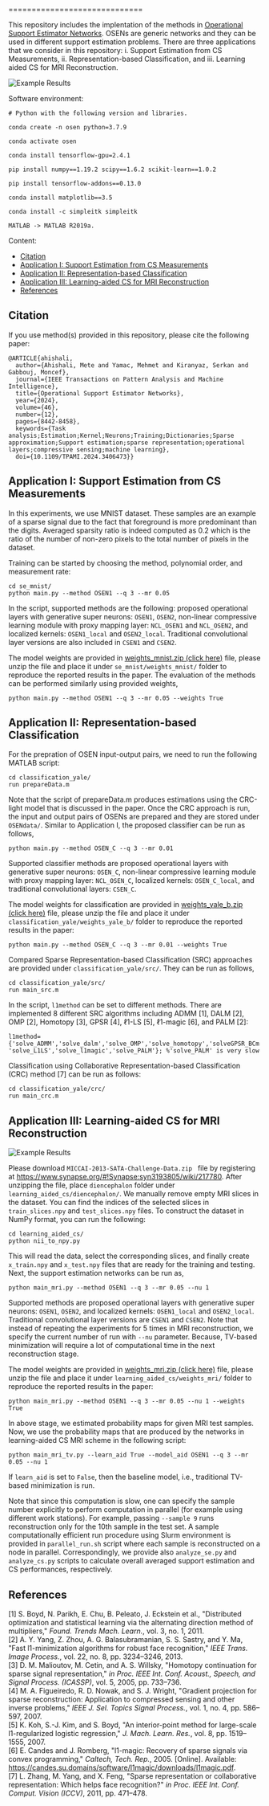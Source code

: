 =============================

This repository includes the implentation of the methods in [Operational Support Estimator Networks](https://ieeexplore.ieee.org/abstract/document/10542410). OSENs are generic networks and they can be used in different support estimation problems. There are three applications that we consider in this repository: i. Support Estimation from CS Measurements, ii. Representation-based Classification, and iii. Learning aided CS for MRI Reconstruction.

![Example Results](/images/osen_mnist.png)

Software environment:
```
# Python with the following version and libraries.

conda create -n osen python=3.7.9

conda activate osen

conda install tensorflow-gpu=2.4.1

pip install numpy==1.19.2 scipy==1.6.2 scikit-learn==1.0.2

pip install tensorflow-addons==0.13.0

conda install matplotlib==3.5

conda install -c simpleitk simpleitk
```
```
MATLAB -> MATLAB R2019a.
```

Content:
- [Citation](#citation)
- [Application I: Support Estimation from CS Measurements](#application-i-support-estimation-from-cs-measurements)
- [Application II: Representation-based Classification](#application-ii-representation-based-classification)
- [Application III: Learning-aided CS for MRI Reconstruction](#application-iii-learning-aided-cs-for-mri-reconstruction)
- [References](#references)

## Citation

If you use method(s) provided in this repository, please cite the following paper:

```
@ARTICLE{ahishali,
  author={Ahishali, Mete and Yamac, Mehmet and Kiranyaz, Serkan and Gabbouj, Moncef},
  journal={IEEE Transactions on Pattern Analysis and Machine Intelligence}, 
  title={Operational Support Estimator Networks}, 
  year={2024},
  volume={46},
  number={12},
  pages={8442-8458},
  keywords={Task analysis;Estimation;Kernel;Neurons;Training;Dictionaries;Sparse approximation;Support estimation;sparse representation;operational layers;compressive sensing;machine learning},
  doi={10.1109/TPAMI.2024.3406473}}

```

## Application I: Support Estimation from CS Measurements

In this experiments, we use MNIST dataset. These samples are an example of a sparse signal due to the fact that foreground is more predominant than the digits. Averaged sparsity ratio is indeed computed as 0.2 which is the ratio of the number of non-zero pixels to the total number of pixels in the dataset.

Training can be started by choosing the method, polynomial order, and measurement rate:

```
cd se_mnist/
python main.py --method OSEN1 --q 3 --mr 0.05
```

In the script, supported methods are the following: proposed operational layers with generative super neurons: ```OSEN1```, ```OSEN2```, non-linear compressive learning module with proxy mapping layer: ```NCL_OSEN1``` and ```NCL_OSEN2```, and localized kernels: ```OSEN1_local``` and ```OSEN2_local```. Traditional convolutional layer versions are also included in ```CSEN1``` and ```CSEN2```.

The model weights are provided in [weights_mnist.zip (click here)](https://drive.google.com/file/d/1xfaU8iPxWTP7vwzlj9lIGYRX4XM3c4i2/view?usp=sharing) file, please unzip the file and place it under ```se_mnist/weights_mnist/``` folder to reproduce the reported results in the paper. The evaluation of the methods can be performed similarly using provided weights,

```
python main.py --method OSEN1 --q 3 --mr 0.05 --weights True
```

## Application II: Representation-based Classification

For the prepration of OSEN input-output pairs, we need to run the following MATLAB script:

```
cd classification_yale/
run prepareData.m
```

Note that the script of prepareData.m produces estimations using the CRC-light model that is discussed in the paper. Once the CRC approach is run, the input and output pairs of OSENs are prepared and they are stored under ```OSENdata/```. Similar to Application I, the proposed classifier can be run as follows,

```
python main.py --method OSEN_C --q 3 --mr 0.01
```

Supported classifier methods are proposed operational layers with generative super neurons: ```OSEN_C```, non-linear compressive learning module with proxy mapping layer: ```NCL_OSEN_C```, localized kernels: ```OSEN_C_local```, and traditional convolutional layers: ```CSEN_C```.

The model weights for classification are provided in [weights_yale_b.zip (click here)](https://drive.google.com/file/d/1jc6nKwjUCMpdryzHPzG16VGVP5Z0Uy14/view?usp=sharing) file, please unzip the file and place it under ```classification_yale/weights_yale_b/``` folder to reproduce the reported results in the paper:

```
python main.py --method OSEN_C --q 3 --mr 0.01 --weights True
```

Compared Sparse Representation-based Classification (SRC) approaches are provided under ```classification_yale/src/```. They can be run as follows,

```
cd classification_yale/src/
run main_src.m
```
In the script, ```l1method``` can be set to different methods. There are implemented 8 different SRC algorithms including ADMM [1], DALM [2], OMP [2], Homotopy [3], GPSR [4], ℓ1-LS [5], ℓ1-magic [6], and PALM [2]:

```
l1method={'solve_ADMM','solve_dalm','solve_OMP','solve_homotopy','solveGPSR_BCm', 'solve_L1LS','solve_l1magic','solve_PALM'}; %'solve_PALM' is very slow
```

Classification using Collaborative Representation-based Classification (CRC) method [7] can be run as follows:
```
cd classification_yale/crc/
run main_crc.m
```

## Application III: Learning-aided CS for MRI Reconstruction

![Example Results](/images/mri_samples.png)

Please download  ```MICCAI-2013-SATA-Challenge-Data.zip ``` file by registering at https://www.synapse.org/#!Synapse:syn3193805/wiki/217780. After unzipping the file, place ```diencephalon``` folder under ```learning_aided_cs/diencephalon/```. We manually remove empty MRI slices in the dataset. You can find the indices of the selected slices in ```train_slices.npy``` and ```test_slices.npy``` files. To construct the dataset in NumPy format, you can run the following:

```
cd learning_aided_cs/
python nii_to_npy.py
```

This will read the data, select the corresponding slices, and finally create ```x_train.npy``` and ```x_test.npy``` files that are ready for the training and testing. Next, the support estimation networks can be run as,

```
python main_mri.py --method OSEN1 --q 3 --mr 0.05 --nu 1
```

Supported methods are proposed operational layers with generative super neurons: ```OSEN1```, ```OSEN2```, and localized kernels: ```OSEN1_local``` and ```OSEN2_local```. Traditional convolutional layer versions are ```CSEN1``` and ```CSEN2```. Note that instead of repeating the experiments for 5 times in MRI reconstruction, we specify the current number of run with ```--nu``` parameter. Because, TV-based minimization will require a lot of computational time in the next reconstruction stage.

The model weights are provided in [weights_mri.zip (click here)](https://drive.google.com/file/d/1EvBsWikpHHPHQuHg8ggB9VIoNmlSDedP/view?usp=sharing) file, please unzip the file and place it under ```learning_aided_cs/weights_mri/``` folder to reproduce the reported results in the paper:

```
python main_mri.py --method OSEN1 --q 3 --mr 0.05 --nu 1 --weights True
```

In above stage, we estimated probability maps for given MRI test samples. Now, we use the probability maps that are produced by the networks in learning-aided CS MRI scheme in the following script:

```
python main_mri_tv.py --learn_aid True --model_aid OSEN1 --q 3 --mr 0.05 --nu 1
```

If ```learn_aid``` is set to ```False```, then the baseline model, i.e., traditional TV-based minimization is run.

Note that since this computation is slow, one can specify the sample number explicitly to perform computation in parallel (for example using different work stations). For example, passing ```--sample 9``` runs reconstruction only for the 10th sample in the test set. A sample computationally efficient run procedure using Slurm environment is provided in ```parallel_run.sh``` script where each sample is reconstructed on a node in parallel. Correspondingly, we provide also ```analyze_se.py``` and ```analyze_cs.py``` scripts to calculate overall averaged support estimation and CS performances, respectively.


## References
[1] S. Boyd, N. Parikh, E. Chu, B. Peleato, J. Eckstein et al., "Distributed optimization and statistical learning via the alternating direction method of multipliers," *Found. Trends Mach. Learn.*, vol. 3, no. 1, 2011. \
[2] A. Y. Yang, Z. Zhou, A. G. Balasubramanian, S. S. Sastry, and Y. Ma, "Fast l1-minimization algorithms for robust face recognition," *IEEE Trans. Image Process.*, vol. 22, no. 8, pp. 3234–3246, 2013. \
[3] D. M. Malioutov, M. Cetin, and A. S. Willsky, "Homotopy continuation for sparse signal representation," *in Proc. IEEE Int. Conf. Acoust., Speech, and Signal Process. (ICASSP)*, vol. 5, 2005, pp. 733–736. \
[4] M. A. Figueiredo, R. D. Nowak, and S. J. Wright, "Gradient projection for sparse reconstruction: Application to compressed sensing and other inverse problems," *IEEE J. Sel. Topics Signal Process.*, vol. 1, no. 4, pp. 586–597, 2007. \
[5] K. Koh, S.-J. Kim, and S. Boyd, "An interior-point method for large-scale l1-regularized logistic regression," *J. Mach. Learn. Res.*, vol. 8, pp. 1519–1555, 2007. \
[6] E. Candes and J. Romberg, "l1-magic: Recovery of sparse signals via convex programming," *Caltech, Tech. Rep.*, 2005. [Online]. Available: https://candes.su.domains/software/l1magic/downloads/l1magic.pdf. \
[7] L. Zhang, M. Yang, and X. Feng, "Sparse representation or collaborative representation: Which helps face recognition?" *in Proc. IEEE Int. Conf. Comput. Vision (ICCV)*, 2011, pp. 471–478.
